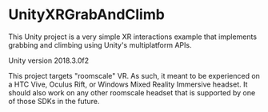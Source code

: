 # UnityXRGrabAndClimb
This Unity project is a very simple XR interactions example that implements grabbing and climbing using Unity's multiplatform APIs.

Unity version 2018.3.0f2

This project targets "roomscale" VR.  As such, it meant to be experienced on a HTC Vive, Oculus Rift, or Windows Mixed Reality Immersive headset.  It should also work on any other roomscale headset that is supported by one of those SDKs in the future.
